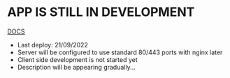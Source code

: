 # APP IS STILL IN DEVELOPMENT
<a href="http://ec2-13-48-123-178.eu-north-1.compute.amazonaws.com:5000/docs/">DOCS</a> <br>
- Last deploy: 21/09/2022
- Server will be configured to use standard 80/443 ports with nginx later
- Сlient side development is not started yet
- Description will be appearing gradually...
